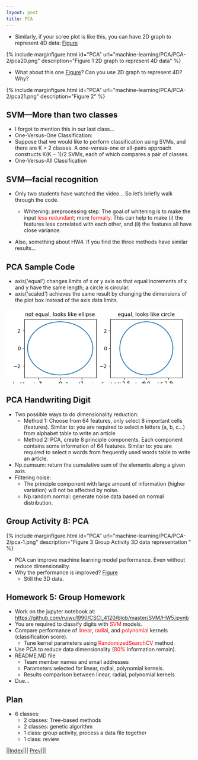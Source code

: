 ```yaml
---
layout: post
title: PCA
---
```


* Similarly, if your scree plot is like this, you can have 2D graph to represent 4D data: [Figure](#figure1)

{% include marginfigure.html id="PCA" url="machine-learning/PCA/PCA-2/pca20.png" description="<a name='figure1'>Figure 1</a> 2D graph to represent 4D data" %}


* What about this one [Figure](#figure3)? Can you use 2D graph to represent 4D? Why?

{% include marginfigure.html id="PCA" url="machine-learning/PCA/PCA-2/pca21.png" description="<a name='figure2'>Figure 2</a>" %}


## SVM—More than two classes
* I forgot to mention this in our last class…
* One-Versus-One Classification:
* Suppose that we would like to perform classification using SVMs, and there are K > 2 classes. A one-versus-one or all-pairs approach constructs K(K − 1)/2 SVMs, each of which compares a pair of classes.
* One-Versus-All Classification

## SVM—facial recognition

* Only two students have watched the video… So let’s briefly walk through the code.
  * Whitening: preprocessing step. The goal of whitening is to make the input <font color=red>less redundant</font>; more <font color=red>formally</font>. This can help to make (i) the features less correlated with each other, and (ii) the features all have close variance.

* Also, something about HW4. If you find the three methods have similar results…

## PCA Sample Code

* axis('equal') changes limits of x or y axis so that equal increments of x and y have the same length; a circle is circular.
* axis('scaled') achieves the same result by changing the dimensions of the plot box instead of the axis data limits.

![](pca22.png)

## PCA Handwriting Digit
* Two possible ways to do dimensionality reduction:
  * Method 1: Choose from 64 features, only select 8 important cells (features). Similar to: you are required to select n letters (a, b, c…) from alphabet table to write an article
  * Method 2: PCA, create 8 principle components. Each component contains some information of 64 features. Similar to: you are required to select n words from frequently used words table to write an article.
* Np.cumsum: return the cumulative sum of the elements along a given axis.
* Filtering noise:
  * The principle component with large amount of information (higher variation) will not be affected by noise.
  * Np.random.normal: generate noise data based on normal distribution.
  
## Group Activity 8: PCA

{% include marginfigure.html id="PCA" url="machine-learning/PCA/PCA-2/pca-1.png" description="<a name='figure3'>Figure 3</a> Group Activity 3D data representation " %}

* PCA can improve machine learning model performance. Even without reduce dimensionality.
* Why the performance is improved? [Figure](#figure3)
  * Still the 3D data. 


## Homework 5: Group Homework
* Work on the jupyter notebook at: <https://github.com/ruiwu1990/CSCI_4120/blob/master/SVM/HW5.ipynb>
* You are required to classify digits with <font color=red>SVM</font> models.
* Compare performance of <font color=red>linear</font>, <font color=red>radial</font>, and <font color=red>polynomial</font> kernels (classification score).
  * Tune kernel parameters using <font color=red>RandomizedSearchCV</font> method.
* Use PCA to reduce data dimensionality (<font color=red>80%</font> information remain).
* README.MD file
  * Team member names and email addresses
  * Parameters selected for linear, radial, polynomial kernels.
  * Results comparison between linear, radial, polynomial kernels
* Due...

## Plan
* 6 classes:
  * 2 classes: Tree-based methods
  * 2 classes: genetic algorithm
  * 1 class: group activity, process a data file together
  * 1 class: review
  
||[Index](../../../)||| [Prev](../)|||



